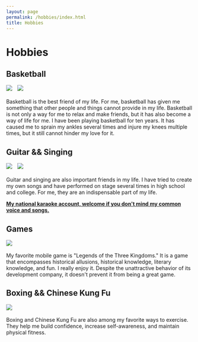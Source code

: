 ```yaml
---
layout: page
permalink: /hobbies/index.html
title: Hobbies
---
```


# Hobbies

## Basketball

<div class="third">
<img style = "margin-right:1vw;" src="https://Deboo08.github.io/images/篮球1.jpg">
<img src= "https://Deboo08.github.io/images/篮球4.jpg">
</div>
<br>
Basketball is the best friend of my life. For me, basketball has given me something that other people and things cannot provide in my life. Basketball is not only a way for me to relax and make friends, but it has also become a way of life for me. I have been playing basketball for ten years. It has caused me to sprain my ankles several times and injure my knees multiple times, but it still cannot hinder my love for it.


## Guitar && Singing

<div class="third">
<img style = "margin-right:1vw;" src="https://Deboo08.github.io/images/唱歌3.jpg">
<img src="https://Deboo08.github.io/images/唱歌4.jpg">
</div>
<br>
Guitar and singing are also important friends in my life. I have tried to create my own songs and have performed on stage several times in high school and college. For me, they are an indispensable part of my life.

**[My national karaoke account, welcome if you don't mind my common voice and songs.](https://kg.qq.com/node/personal?uid=609e9d80252c3f8a31)**


## Games

<div class="third">
<img src="https://Deboo08.github.io/images/三国杀1.jpg">
</div>
<br>
My favorite mobile game is "Legends of the Three Kingdoms." It is a game that encompasses historical allusions, historical knowledge, literary knowledge, and fun. I really enjoy it. Despite the unattractive behavior of its development company, it doesn't prevent it from being a great game.


## Boxing && Chinese Kung Fu

<div class="third">
<img src="https://Deboo08.github.io/images/功夫1.jpg">
</div>
<br>
Boxing and Chinese Kung Fu are also among my favorite ways to exercise. They help me build confidence, increase self-awareness, and maintain physical fitness.
